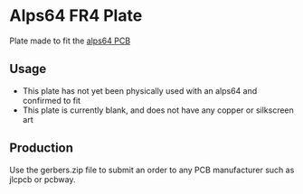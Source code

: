 # Alps64 FR4 Plate

Plate made to fit the [alps64 PCB](https://geekhack.org/index.php?topic=69740.0)

## Usage

* This plate has not yet been physically used with an alps64 and confirmed to fit
* This plate is currently blank, and does not have any copper or silkscreen art

## Production

Use the gerbers.zip file to submit an order to any PCB manufacturer such as jlcpcb or pcbway.
